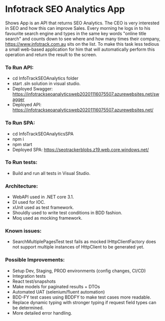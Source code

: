 Infotrack SEO Analytics App
=================

Shows App is an API that returns SEO Analytics.
The CEO is very interested in SEO and how this can improve Sales. Every morning he logs in to his favourite search engine and types in the same key words "online title search" and counts down to see where and how many times their company, https://www.infotrack.com.au sits on the list.
To make this task less tedious a small web-based application for him that will automatically perform this operation and return the result to the screen. 

### To Run API:

* cd InfoTrackSEOAnalytics folder 
* start .sln solution in visual studio.
* Deployed Swagger: https://infotrackseoanalyticsweb20201116075507.azurewebsites.net/swagger
* Deployed API: https://infotrackseoanalyticsweb20201116075507.azurewebsites.net/


### To Run SPA:

* cd InfoTrackSEOAnalyticsSPA
* npm i
* npm start
* Deployed SPA: https://seotrackerblobs.z19.web.core.windows.net/

### To Run tests:

* Build and run all tests in Visual Studio.


### Architecture:

* WebAPI used in .NET core 3.1.
* DI used for IOC.
* xUnit used as test framework.
* Shouldly used to write test conditions in BDD fashion.
* Moq used as mocking framework.

### Known issues:

* SearchMultiplePagesTest test fails as mocked IHttpClientFactory does not support multiple instances of HttpClient to be generated yet.

### Possible Improvements:

* Setup Dev, Staging, PROD environments (config changes, CI/CD) 
* Integration tests
* React test/snapshots
* Make models for paginated results + DTOs
* Automated UAT (selenium/fluent automation)
* BDD-FY test cases using BDDFY to make test cases more readable.
* Replace dynamic typing with stronger typing if request field types can be determined.
* More detailed error handling.
